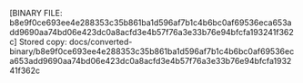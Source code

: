 [BINARY FILE: b8e9f0ce693ee4e288353c35b861ba1d596af7b1c4b6bc0af69536eca653add9690aa74bd06e423dc0a8acfd3e4b57f76a3e33b76e94bfcfa193241f362c]
Stored copy: docs/converted-binary/b8e9f0ce693ee4e288353c35b861ba1d596af7b1c4b6bc0af69536eca653add9690aa74bd06e423dc0a8acfd3e4b57f76a3e33b76e94bfcfa193241f362c
